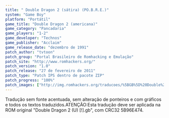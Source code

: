 ```yaml
---
title: " Double Dragon 2 (sátira) (PO.B.R.E.)"
system: "Game Boy"
platform: "Portátil"
game_title: "Double Dragon 2 (americana)"
game_category: "Pancadaria"
game_players: "1-2"
game_developer: "Technos"
game_publisher: "Acclaim"
game_release_date: "dezembro de 1991"
patch_author: "tvtoon"
patch_group: "Portal Brasileiro de Romhacking e Emulação"
patch_site: "http://www.romhackers.org/"
patch_version: "1.0"
patch_release: "27 de fevereiro de 2011"
patch_type: "Patch IPS dentro de pacote ZIP"
patch_progress: "100%"
patch_images: ["http://img.romhackers.org/traducoes/%5BGB%5D%20Double%20Dragon%202%20-%20Po.B.R.E.%20-%201.png","http://img.romhackers.org/traducoes/%5BGB%5D%20Double%20Dragon%202%20-%20Po.B.R.E.%20-%202.png","http://img.romhackers.org/traducoes/%5BGB%5D%20Double%20Dragon%202%20-%20Po.B.R.E.%20-%203.png"]
---
```

Tradução sem fonte acentuada, sem alteração de ponteiros e com gráficos e todos os textos traduzidos.ATENÇÃO:Esta tradução deve ser aplicada na ROM original "Double Dragon 2 (U) [!].gb", com CRC32 5B96E474.